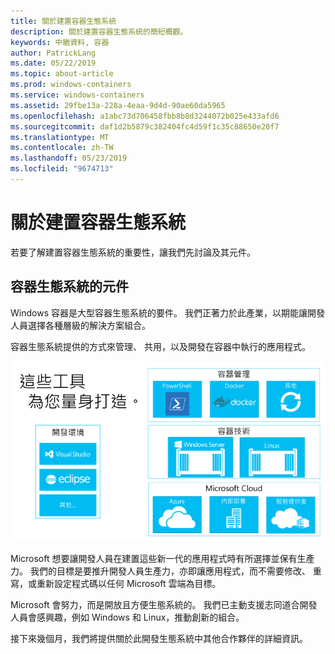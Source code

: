 ```yaml
---
title: 關於建置容器生態系統
description: 關於建置容器生態系統的簡短概觀。
keywords: 中繼資料, 容器
author: PatrickLang
ms.date: 05/22/2019
ms.topic: about-article
ms.prod: windows-containers
ms.service: windows-containers
ms.assetid: 29fbe13a-228a-4eaa-9d4d-90ae60da5965
ms.openlocfilehash: a1abc73d706458fbb8b8d3244072b025e433afd6
ms.sourcegitcommit: daf1d2b5879c382404fc4d59f1c35c88650e20f7
ms.translationtype: MT
ms.contentlocale: zh-TW
ms.lasthandoff: 05/23/2019
ms.locfileid: "9674713"
---
```

# <a name="about-building-container-ecosystems"></a>關於建置容器生態系統

若要了解建置容器生態系統的重要性，讓我們先討論及其元件。

## <a name="components-of-a-container-ecosystem"></a>容器生態系統的元件

Windows 容器是大型容器生態系統的要件。 我們正著力於此產業，以期能讓開發人員選擇各種層級的解決方案組合。

容器生態系統提供的方式來管理、 共用，以及開發在容器中執行的應用程式。

![](media/containerEcosystem.png)

Microsoft 想要讓開發人員在建置這些新一代的應用程式時有所選擇並保有生產力。 我們的目標是要推升開發人員生產力，亦即讓應用程式，而不需要修改、 重寫，或重新設定程式碼以任何 Microsoft 雲端為目標。

Microsoft 會努力，而是開放且方便生態系統的。 我們已主動支援志同道合開發人員會感興趣，例如 Windows 和 Linux，推動創新的組合。

接下來幾個月，我們將提供關於此開發生態系統中其他合作夥伴的詳細資訊。